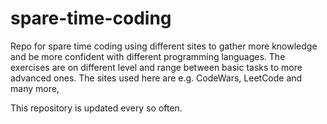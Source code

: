 # spare-time-coding
Repo for spare time coding using different sites to gather more knowledge and be more confident with different programming languages. The exercises are on different level and range between basic tasks to more advanced ones.
The sites used here are e.g. CodeWars, LeetCode and many more,

This repository is updated every so often.
